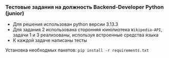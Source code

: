 ### Тестовые задания на должность Backend-Developer Python (junior)

- Для решения использован python версии 3.13.3
- Для задания 2 использована сторонняя юиюлиотека `Wikipedia-API`, задачи 1 и 3 реализованы, используя встроенные средства языка
- К каждой задаче написаны тесты 

Установка необходмых пакетов:
`pip install -r requirements.txt`